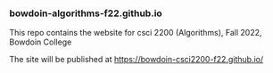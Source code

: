 ### bowdoin-algorithms-f22.github.io


This repo contains the website for csci 2200 (Algorithms), Fall 2022, Bowdoin College

The site will be published at https://bowdoin-csci2200-f22.github.io/

